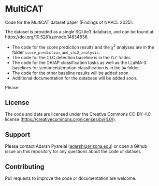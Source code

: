# MultiCAT

Code for the MultiCAT dataset paper (Findings of NAACL 2025).

The dataset is provided as a single SQLite3 database, and can be found at https://doi.org/10.5281/zenodo.14834836.

- The code for the score prediction results and the $\chi^2$ analyses are in the
  folder `score_prediction_and_chi2_analysis`.
- The code for the CLC detection baseline is in the `CLC` folder.
- The code for the DA/AP classification tasks as well as the LLaMA-3 baselines
  for sentiment/emotion classification is in the `DA` folder.
- The code for the other baseline results will be added soon.
- Additional documentation for the database will be added soon.

Please

## License

The code and data are licensed under the Creative Commons CC-BY-4.0 license
(https://creativecommons.org/licenses/by/4.0/).

## Support

Please contact Adarsh Pyarelal (adarsh@arizona.edu) or open a Github issue on
this repository for any questions about the code or dataset.

## Contributing

Pull requests to improve the code or documentation are welcome.
